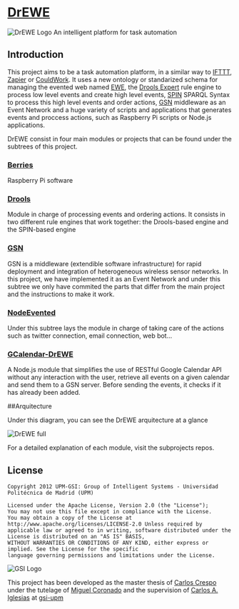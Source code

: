 [DrEWE](https://github.com/carloscrespog/DrEWE)
=====
![DrEWE Logo](https://dl.dropboxusercontent.com/u/25002167/DrEWE.png)
An intelligent platform for task automation

## Introduction

This project aims to be a task automation platform, in a similar way to [IFTTT](www.ifttt.com), [Zapier](www.zapier.com) or [CouldWork](www.couldwork.com). It uses a new ontology or standarized schema for managing the evented web named [EWE](http://www.gsi.dit.upm.es/ontologies/ewe/), the [Drools Expert](https://www.jboss.org/drools/) rule engine to process low level events and create high level events, [SPIN](http://spinrdf.org/) SPARQL Syntax to process this high level events and order actions, [GSN](http://sourceforge.net/projects/gsn/) middleware as an Event Network and a huge variety of scripts and applications that generates events and proccess actions, such as Raspberry Pi scripts or Node.js applications.


DrEWE consist in four main modules or projects that can be found under the subtrees of this project.

### [Berries](https://github.com/carloscrespog/DrEWE/tree/master/Berries)

Raspberry Pi software 

### [Drools](https://github.com/carloscrespog/DrEWE/tree/master/Drools)

Module in charge of processing events and ordering actions. It consists in two different rule engines that work together: the Drools-based engine and the SPIN-based engine

### [GSN](https://github.com/carloscrespog/DrEWE/tree/master/GSN)

GSN is a middleware (extendible software infrastructure) for rapid deployment and integration of heterogeneous wireless sensor networks. In this project, we have implemented it as an Event Network and under this subtree we only have commited the parts that differ from the main project and the instructions to make it work.

### [NodeEvented](https://github.com/carloscrespog/DrEWE/tree/master/NodeEvented)

Under this subtree lays the module in charge of taking care of the actions such as twitter connection, email connection, web bot...

### [GCalendar-DrEWE](https://github.com/carloscrespog/GCalendar-DrEWE)

A Node.js module that simplifies the use of RESTful Google Calendar API without any interaction with the user, retrieve all events on a given calendar and send them to a GSN server. Before sending the events, it checks if it has already been added.

##Arquitecture

Under this diagram, you can see the DrEWE arquitecture at a glance

![DrEWE full](https://dl.dropboxusercontent.com/u/25002167/DrEWE%20full.png)

For a detailed explanation of each module, visit the subprojects repos.

## License

```
Copyright 2012 UPM-GSI: Group of Intelligent Systems - Universidad Politécnica de Madrid (UPM)

Licensed under the Apache License, Version 2.0 (the "License"); 
You may not use this file except in compliance with the License. 
You may obtain a copy of the License at http://www.apache.org/licenses/LICENSE-2.0 Unless required by 
applicable law or agreed to in writing, software distributed under the License is distributed on an "AS IS" BASIS,
WITHOUT WARRANTIES OR CONDITIONS OF ANY KIND, either express or implied. See the License for the specific 
language governing permissions and limitations under the License.
```
![GSI Logo](http://gsi.dit.upm.es/templates/jgsi/images/logo.png)

This project has been developed as the master thesis of [Carlos Crespo](https://github.com/carloscrespog) under the tutelage of [Miguel Coronado](https://github.com/miguelcb84) and the supervision of [Carlos A. Iglesias](https://github.com/cif2cif) at [gsi-upm](https://github.com/gsi-upm)